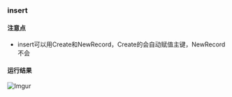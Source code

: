 ### insert

#### 注意点
 - insert可以用Create和NewRecord，Create的会自动赋值主键，NewRecord不会

#### 运行结果
![Imgur](https://i.imgur.com/KycyRJN.png)